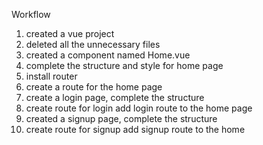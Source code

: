 Workflow
1. created a vue project
2. deleted all the unnecessary files
3. created a component named Home.vue
4. complete the structure and style for home page
5. install router
6. create a route for the home page
7. create a login page, complete the structure
8. create route for login add login route to the home page
9. created a signup page, complete the structure
10. create route for signup add signup route to the home